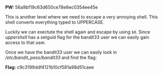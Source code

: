 **PW:** 56a9bf19c63d650ce78e6ec0354ee45e

This is another level where we need to escape a very annoying shell. This shell converts everything typed to UPPERCASE.

Luckily we can exectute the shell again and escape by using `$0`. Since *uppershell* has a setguid flag for the bandit33 user we can easily gain access to that user.

Once we have the bandit33 user we can easily look in */etc/bandit_pass/bandit33* and find the flag:

**Flag:** c9c3199ddf4121b10cf581a98d51caee

